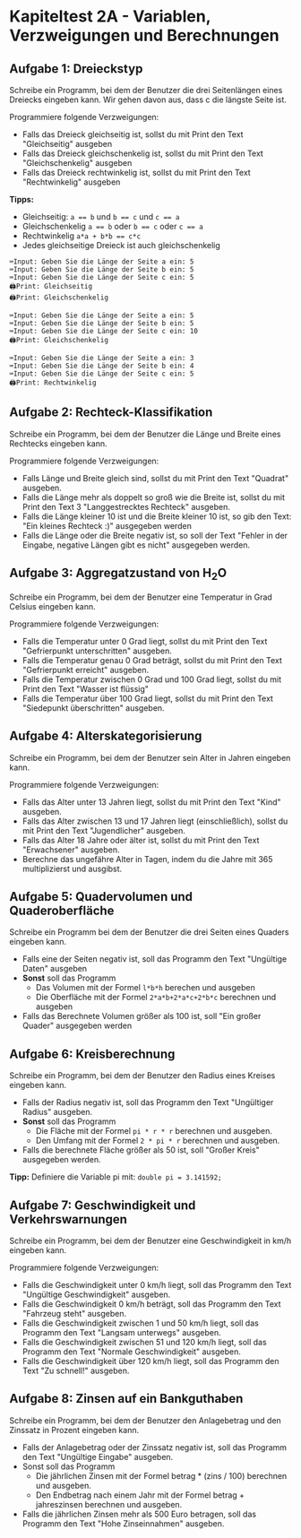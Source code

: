 # Kapiteltest 2A - Variablen, Verzweigungen und Berechnungen 

## Aufgabe 1: Dreieckstyp

Schreibe ein Programm, bei dem der Benutzer die
drei Seitenlängen eines Dreiecks eingeben kann.
Wir gehen davon aus, dass c die längste Seite ist.

Programmiere folgende Verzweigungen:
* Falls das Dreieck gleichseitig ist, sollst du mit Print den Text "Gleichseitig" ausgeben
* Falls das Dreieck gleichschenkelig ist, sollst du mit Print den Text "Gleichschenkelig" ausgeben
* Falls das Dreieck rechtwinkelig ist, sollst du mit Print den Text "Rechtwinkelig" ausgeben

**Tipps:**
* Gleichseitig: `a == b` und `b == c` und `c == a`
* Gleichschenkelig `a == b` oder `b == c` oder `c == a`
* Rechtwinkelig `a*a + b*b == c*c`
* Jedes gleichseitige Dreieck ist auch gleichschenkelig

```
⌨️Input: Geben Sie die Länge der Seite a ein: 5  
⌨️Input: Geben Sie die Länge der Seite b ein: 5
⌨️Input: Geben Sie die Länge der Seite c ein: 5
🖨️Print: Gleichseitig
🖨️Print: Gleichschenkelig
```

```
⌨️Input: Geben Sie die Länge der Seite a ein: 5  
⌨️Input: Geben Sie die Länge der Seite b ein: 5
⌨️Input: Geben Sie die Länge der Seite c ein: 10
🖨️Print: Gleichschenkelig
```

```
⌨️Input: Geben Sie die Länge der Seite a ein: 3  
⌨️Input: Geben Sie die Länge der Seite b ein: 4
⌨️Input: Geben Sie die Länge der Seite c ein: 5
🖨️Print: Rechtwinkelig
```

## Aufgabe 2: Rechteck-Klassifikation

Schreibe ein Programm, bei dem der Benutzer die Länge und Breite eines Rechtecks eingeben kann.

Programmiere folgende Verzweigungen:

* Falls Länge und Breite gleich sind, sollst du mit Print den Text "Quadrat" ausgeben.
* Falls die Länge mehr als doppelt so groß wie die Breite ist, sollst du mit Print den Text 3 "Langgestrecktes Rechteck" ausgeben.
* Falls die Länge kleiner 10 ist und die Breite kleiner 10 ist, so gib den Text: "Ein kleines Rechteck :)" ausgegeben werden
* Falls die Länge oder die Breite negativ ist, so soll der Text "Fehler in der Eingabe, negative Längen gibt es nicht" ausgegeben werden.

## Aufgabe 3: Aggregatzustand von H<sub>2</sub>O

Schreibe ein Programm, bei dem der Benutzer eine Temperatur in Grad Celsius eingeben kann.

Programmiere folgende Verzweigungen:

* Falls die Temperatur unter 0 Grad liegt, sollst du mit Print den Text "Gefrierpunkt unterschritten" ausgeben.
* Falls die Temperatur genau 0 Grad beträgt, sollst du mit Print den Text "Gefrierpunkt erreicht" ausgeben.
* Falls die Temperatur zwischen 0 Grad und 100 Grad liegt, sollst du mit Print den Text "Wasser ist flüssig"
* Falls die Temperatur über 100 Grad liegt, sollst du mit Print den Text "Siedepunkt überschritten" ausgeben.

## Aufgabe 4: Alterskategorisierung

Schreibe ein Programm, bei dem der Benutzer sein Alter in Jahren eingeben kann.

Programmiere folgende Verzweigungen:

* Falls das Alter unter 13 Jahren liegt, sollst du mit Print den Text "Kind" ausgeben.
* Falls das Alter zwischen 13 und 17 Jahren liegt (einschließlich), sollst du mit Print den Text "Jugendlicher" ausgeben.
* Falls das Alter 18 Jahre oder älter ist, sollst du mit Print den Text "Erwachsener" ausgeben.
* Berechne das ungefähre Alter in Tagen, indem du die Jahre mit 365 multiplizierst und ausgibst.

## Aufgabe 5: Quadervolumen und Quaderoberfläche

Schreibe ein Programm bei dem der Benutzer die drei Seiten eines Quaders eingeben kann.

* Falls eine der Seiten negativ ist, soll das Programm den Text "Ungültige Daten" ausgeben
* **Sonst** soll das Programm
    * Das Volumen mit der Formel `l*b*h` berechen und ausgeben
    * Die Oberfläche mit der Formel `2*a*b+2*a*c+2*b*c` berechnen und ausgeben
* Falls das Berechnete Volumen größer als 100 ist, soll "Ein großer Quader" ausgegeben werden

## Aufgabe 6: Kreisberechnung
Schreibe ein Programm, bei dem der Benutzer den Radius eines Kreises eingeben kann.

* Falls der Radius negativ ist, soll das Programm den Text "Ungültiger Radius" ausgeben.
* **Sonst** soll das Programm
    * Die Fläche mit der Formel `pi * r * r` berechnen und ausgeben.
    * Den Umfang mit der Formel `2 * pi * r` berechnen und ausgeben.
* Falls die berechnete Fläche größer als 50 ist, soll "Großer Kreis" ausgegeben werden.

**Tipp:** Definiere die Variable pi mit: `double pi = 3.141592;`

## Aufgabe 7: Geschwindigkeit und Verkehrswarnungen

Schreibe ein Programm, bei dem der Benutzer eine Geschwindigkeit in km/h eingeben kann.

Programmiere folgende Verzweigungen:

* Falls die Geschwindigkeit unter 0 km/h liegt, soll das Programm den Text "Ungültige Geschwindigkeit" ausgeben.
* Falls die Geschwindigkeit 0 km/h beträgt, soll das Programm den Text "Fahrzeug steht" ausgeben.
* Falls die Geschwindigkeit zwischen 1 und 50 km/h liegt, soll das Programm den Text "Langsam unterwegs" ausgeben.
* Falls die Geschwindigkeit zwischen 51 und 120 km/h liegt, soll das Programm den Text "Normale Geschwindigkeit" ausgeben.
* Falls die Geschwindigkeit über 120 km/h liegt, soll das Programm den Text "Zu schnell!" ausgeben.

## Aufgabe 8: Zinsen auf ein Bankguthaben
Schreibe ein Programm, bei dem der Benutzer den Anlagebetrag und den Zinssatz in Prozent eingeben kann.

* Falls der Anlagebetrag oder der Zinssatz negativ ist, soll das Programm den Text "Ungültige Eingabe" ausgeben.
* Sonst soll das Programm
    * Die jährlichen Zinsen mit der Formel betrag * (zins / 100) berechnen und ausgeben.
    * Den Endbetrag nach einem Jahr mit der Formel betrag + jahreszinsen berechnen und ausgeben.
* Falls die jährlichen Zinsen mehr als 500 Euro betragen, soll das Programm den Text "Hohe Zinseinnahmen" ausgeben.
